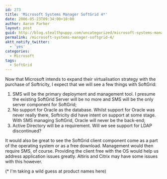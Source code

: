 ```yaml
---
id: 273
title: 'Microsoft Systems Manager SoftGrid 4*'
date: 2006-05-23T09:34:00+10:00
author: Aaron Parker
layout: post
guid: http://blog.stealthpuppy.com/uncategorized/microsoft-systems-manager-softgrid-4
permalink: /microsoft-systems-manager-softgrid-4/
aktt_notify_twitter:
  - 'yes'
categories:
  - Microsoft
tags:
  - SoftGrid
---
```

Now that Microsoft intends to expand their virtualisation strategy with the purchase of Softricity, I expect that we will see a few things with SoftGrid:

1. SMS will be the primary deployment and management tool. I presume the existing SoftGrid Server will be no more and SMS will be the only server component for SoftGrid;  
2. No support for Oracle as the database. Whilst support for Oracle was never really there, Softricity did have intent on support at some stage. With SMS managing SoftGrid, Oracle will never be the back-end;  
3. Active Directory will be a requirement. Will we see support for LDAP discontinued?

It would also be great to see the SoftGrid client component come as a part of the operating system or as a free download. Management would then require SMS, of course. Providing the client free with the OS would help us address application issues greatly. Altiris and Citrix may have some issues with this however.

(* I'm taking a wild guess at product names here)